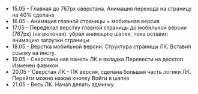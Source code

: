 - 15.05 - Главная до 767px  сверстана. Анимация перехода на страницу на 40% сделана
- 16.05 - Анимация главной страницы + мобильная версия
- 17.05 - Переделал верстку главной страницы до мобильной версии (767px) (не включая). убрал анимацию шапки, пока оставил анимацию загрузки страницы
- 18.05 - Верстка мобильной версии. Структура страницы ЛК. Вставил ссылку на инсту.
- 19.05 - Сверстана нав панель ЛК и вкладка Перевести на десктоп. Изменен фавикон.
- 20.05 - Сверстан ЛК - ПК версия, сделана большая часть логики ЛК. Перейти можно нажав кнопку Войти в шапке 
- 21.05 - Весь ЛК. Начал делать админку 